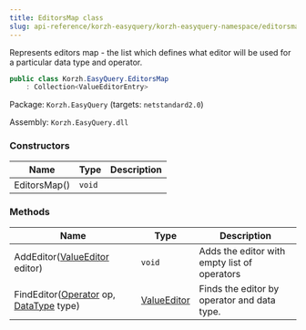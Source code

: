 ```yaml
---
title: EditorsMap class
slug: api-reference/korzh-easyquery/korzh-easyquery-namespace/editorsmap-class
---
```


Represents editors map - the list which defines what editor will be used for a particular data type and operator.
```csharp
public class Korzh.EasyQuery.EditorsMap
    : Collection<ValueEditorEntry>

```
Package: `Korzh.EasyQuery` (targets: `netstandard2.0`)

Assembly: `Korzh.EasyQuery.dll`

### Constructors

| Name | Type | Description | 
| --- | --- | --- | 
| EditorsMap() | `void` |  | 


### Methods

| Name | Type | Description | 
| --- | --- | --- | 
| AddEditor([ValueEditor](//easyquery/docs/api-reference/easydata-core/easydata-namespace/valueeditor-class) editor) | `void` | Adds the editor with empty list of operators | 
| FindEditor([Operator](//easyquery/docs/api-reference/korzh-easyquery/korzh-easyquery-namespace/operator-class) op, [DataType](//easyquery/docs/api-reference/easydata-core/easydata-namespace/datatype-enum) type) | [ValueEditor](//easyquery/docs/api-reference/easydata-core/easydata-namespace/valueeditor-class) | Finds the editor by operator and data type. |